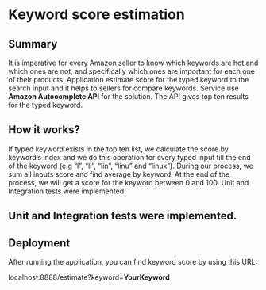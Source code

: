 # Keyword score estimation

## Summary
It is imperative for every Amazon seller to know which keywords are hot and which ones are not, and specifically which ones are important for each one of their products. Application estimate score for the typed keyword to the search input and it helps to sellers for compare keywords. 
Service use **Amazon Autocomplete API** for the solution. The API gives top ten results for the typed keyword. 

## How it works?
If typed keyword exists in the top ten list, we calculate the score by keyword’s index and we do this operation for every typed input till the end of the keyword (e.g “l”, “li”, “lin”, “linu” and “linux”). During our process, we sum all inputs score and find average by keyword. At the end of the process, we will get a score for the keyword between 0 and 100. 
Unit and Integration tests were implemented.

## Unit and Integration tests were implemented.

## Deployment
After running the application, you can find keyword score by using this URL: 	

localhost:8888/estimate?keyword=**YourKeyword**

